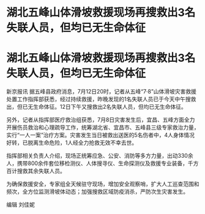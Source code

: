 # 湖北五峰山体滑坡救援现场再搜救出3名失联人员，但均已无生命体征

# 湖北五峰山体滑坡救援现场再搜救出3名失联人员，但均已无生命体征

新京报讯
据五峰县政府消息，7月12日20时，记者从五峰“7·8”山体滑坡灾害救援处置工作指挥部获悉，经过持续救援，昨晚发现的1名失联人员已于今天中午搜救出，但已无生命体征。12日下午又搜救出2名失联人员，但均已无生命体征。

另外，记者从指挥部医疗救治组获悉，7月8日灾害发生后，宜昌、五峰方面全力开展伤员救治和心理疏导工作，统筹湖北省、宜昌市、五峰县三级专家救治力量，实行“一人一案”治疗方案。灾害发生当日被救出送医的5名伤者中，4人身体情况好转，已脱离生命危险，1人经全力抢救无效不幸去世。

指挥部相关负责人介绍，现场正统筹应急、公安、消防等多方力量，出动330余人，携带800余件套位移检测仪、人体搜寻仪、生命探测仪及救援专业装备，千方百计搜救其余失联人员。

为确保救援安全，专家组全天候驻守现场，增加安全观察哨，扩大人工巡查范围和频次，全方位监测滑坡体动态；加强搜救区域防疫消杀，严防次生灾害发生。

编辑 刘佳妮

